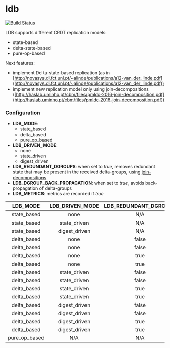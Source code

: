 # ldb

[![Build Status](https://travis-ci.org/vitorenesduarte/ldb.svg?branch=master)](https://travis-ci.org/vitorenesduarte/ldb/)

LDB supports different CRDT replication models:
- state-based
- delta-state-based
- pure-op-based

Next features:
- implement Delta-state-based replication (as in [http://novasys.di.fct.unl.pt/~alinde/publications/a12-van_der_linde.pdf](http://novasys.di.fct.unl.pt/~alinde/publications/a12-van_der_linde.pdf))
- implement new replication model only using join-decompositions ([http://haslab.uminho.pt/cbm/files/pmldc-2016-join-decomposition.pdf](http://haslab.uminho.pt/cbm/files/pmldc-2016-join-decomposition.pdf))


### Configuration
- __LDB_MODE__:
  - state_based
  - delta_based
  - pure_op_based
- __LDB_DRIVEN_MODE__:
  - none
  - state_driven
  - digest_driven
- __LDB_REDUNDANT_DGROUPS__: when set to _true_,
removes redundant state that may be present in the received
delta-groups, using [join-decompositions](http://haslab.uminho.pt/cbm/files/pmldc-2016-join-decomposition.pdf)
- __LDB_DGROUP_BACK_PROPAGATION__: when set to _true_,
avoids back-propagation of delta-groups
- __LDB_METRICS__: metrics are recorded if _true_

| __LDB_MODE__ | __LDB_DRIVEN_MODE__ | __LDB_REDUNDANT_DGROUPS__ | __LDB_DGROUP_BACK_PROPAGATION__ |
|:------------:|:-------------------:|:-------------------------:|:--------------------------------|
| state_based  | none                | N/A                       | N/A                             |
| state_based  | state_driven        | N/A                       | N/A                             |
| state_based  | digest_driven       | N/A                       | N/A                             |
| delta_based  | none                | false                     | false                           |
| delta_based  | none                | false                     | true                            |
| delta_based  | none                | true                      | false                           |
| delta_based  | none                | true                      | true                            |
| delta_based  | state_driven        | false                     | false                           |
| delta_based  | state_driven        | false                     | true                            |
| delta_based  | state_driven        | true                      | false                           |
| delta_based  | state_driven        | true                      | true                            |
| delta_based  | digest_driven       | false                     | false                           |
| delta_based  | digest_driven       | false                     | true                            |
| delta_based  | digest_driven       | true                      | false                           |
| delta_based  | digest_driven       | true                      | true                            |
| pure_op_based| N/A                 | N/A                       | N/A                             |
